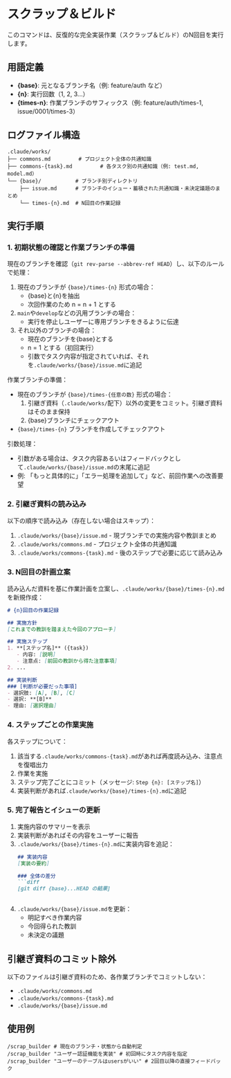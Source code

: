 # スクラップ＆ビルド

このコマンドは、反復的な完全実装作業（スクラップ＆ビルド）のN回目を実行します。

## 用語定義

- **{base}**: 元となるブランチ名（例: feature/auth など）
- **{n}**: 実行回数（1, 2, 3...）
- **{times-n}**: 作業ブランチのサフィックス（例: feature/auth/times-1, issue/0001/times-3）

## ログファイル構造

```
.claude/works/
├── commons.md         # プロジェクト全体の共通知識
├── commons-{task}.md         # 各タスク別の共通知識（例: test.md, model.md）
└── {base}/           # ブランチ別ディレクトリ
    ├── issue.md      # ブランチのイシュー・蓄積された共通知識・未決定議題のまとめ
    └── times-{n}.md  # N回目の作業記録
```

## 実行手順

### 1. 初期状態の確認と作業ブランチの準備

現在のブランチを確認（`git rev-parse --abbrev-ref HEAD`）し、以下のルールで処理：

1. 現在のブランチが `{base}/times-{n}` 形式の場合：
   - {base}と{n}を抽出
   - 次回作業のため n = n + 1 とする
2. `main`や`develop`などの汎用ブランチの場合：
   - 実行を停止しユーザーに専用ブランチをきるように伝達
3. それ以外のブランチの場合：
   - 現在のブランチを{base}とする
   - n = 1 とする（初回実行）
   - 引数でタスク内容が指定されていれば、それを`.claude/works/{base}/issue.md`に追記

作業ブランチの準備：
- 現在のブランチが `{base}/times-{任意の数}` 形式の場合：
  1. 引継ぎ資料（`.claude/works/`配下）以外の変更をコミット。引継ぎ資料はそのまま保持
  2. {base}ブランチにチェックアウト
- `{base}/times-{n}` ブランチを作成してチェックアウト

引数処理：
- 引数がある場合は、タスク内容あるいはフィードバックとして`.claude/works/{base}/issue.md`の末尾に追記
- 例: 「もっと具体的に」「エラー処理を追加して」など、前回作業への改善要望

### 2. 引継ぎ資料の読み込み

以下の順序で読み込み（存在しない場合はスキップ）：
1. `.claude/works/{base}/issue.md` - 現ブランチでの実施内容や教訓まとめ
2. `.claude/works/commons.md` - プロジェクト全体の共通知識
3. `.claude/works/commons-{task}.md` - 後のステップで必要に応じて読み込み

### 3. N回目の計画立案

読み込んだ資料を基に作業計画を立案し、`.claude/works/{base}/times-{n}.md`を新規作成：

```markdown
# {n}回目の作業記録

## 実施方針
[これまでの教訓を踏まえた今回のアプローチ]

## 実施ステップ
1. **[ステップ名]** ({task})
   - 内容: [説明]
   - 注意点: [前回の教訓から得た注意事項]
2. ...

## 実装判断
### [判断が必要だった事項]
- 選択肢: [A], [B], [C]
- 選択: **[B]**
- 理由: [選択理由]
```

### 4. ステップごとの作業実施

各ステップについて：
1. 該当する`.claude/works/commons-{task}.md`があれば再度読み込み、注意点を復唱出力
2. 作業を実施
3. ステップ完了ごとにコミット（メッセージ: `Step {n}: [ステップ名]`）
4. 実装判断があれば`.claude/works/{base}/times-{n}.md`に追記

### 5. 完了報告とイシューの更新

1. 実施内容のサマリーを表示
2. 実装判断があればその内容をユーザーに報告
3. `.claude/works/{base}/times-{n}.md`に実装内容を追記：
   ```markdown
   ## 実装内容
   [実装の要約]

   ### 全体の差分
   ```diff
   [git diff {base}...HEAD の結果]
   ```
   ```
4. `.claude/works/{base}/issue.md`を更新：
   - 明記すべき作業内容
   - 今回得られた教訓
   - 未決定の議題

## 引継ぎ資料のコミット除外

以下のファイルは引継ぎ資料のため、各作業ブランチでコミットしない：
- `.claude/works/commons.md`
- `.claude/works/commons-{task}.md`
- `.claude/works/{base}/issue.md`

## 使用例

```
/scrap_builder # 現在のブランチ・状態から自動判定
/scrap_builder "ユーザー認証機能を実装" # 初回時にタスク内容を指定
/scrap_builder "ユーザーのテーブルはusersがいい" # 2回目以降の直接フィードバック
```

